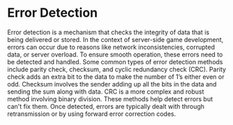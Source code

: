 # Error Detection

Error detection is a mechanism that checks the integrity of data that is being delivered or stored. In the context of server-side game development, errors can occur due to reasons like network inconsistencies, corrupted data, or server overload. To ensure smooth operation, these errors need to be detected and handled. Some common types of error detection methods include parity check, checksum, and cyclic redundancy check (CRC). Parity check adds an extra bit to the data to make the number of 1’s either even or odd. Checksum involves the sender adding up all the bits in the data and sending the sum along with data. CRC is a more complex and robust method involving binary division. These methods help detect errors but can't fix them. Once detected, errors are typically dealt with through retransmission or by using forward error correction codes.